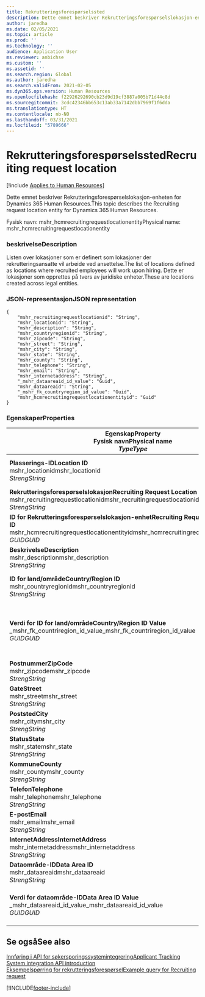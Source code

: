 ```yaml
---
title: Rekrutteringsforespørselssted
description: Dette emnet beskriver Rekrutteringsforespørselslokasjon-enheten for Dynamics 365 Human Resources.
author: jaredha
ms.date: 02/05/2021
ms.topic: article
ms.prod: ''
ms.technology: ''
audience: Application User
ms.reviewer: anbichse
ms.custom: ''
ms.assetid: ''
ms.search.region: Global
ms.author: jaredha
ms.search.validFrom: 2021-02-05
ms.dyn365.ops.version: Human Resources
ms.openlocfilehash: f22926292690cb23d9d19cf3887a005b71d44c8d
ms.sourcegitcommit: 3cdc42346bb653c13ab33a7142dbb7969f1f6dda
ms.translationtype: HT
ms.contentlocale: nb-NO
ms.lasthandoff: 03/31/2021
ms.locfileid: "5789666"
---
```

# <a name="recruiting-request-location"></a><span data-ttu-id="8b16c-103">Rekrutteringsforespørselssted</span><span class="sxs-lookup"><span data-stu-id="8b16c-103">Recruiting request location</span></span>

[!include [Applies to Human Resources](../includes/applies-to-hr.md)]

<span data-ttu-id="8b16c-104">Dette emnet beskriver Rekrutteringsforespørselslokasjon-enheten for Dynamics 365 Human Resources.</span><span class="sxs-lookup"><span data-stu-id="8b16c-104">This topic describes the Recruiting request location entity for Dynamics 365 Human Resources.</span></span>

<span data-ttu-id="8b16c-105">Fysisk navn: mshr_hcmrecruitingrequestlocationentity</span><span class="sxs-lookup"><span data-stu-id="8b16c-105">Physical name: mshr_hcmrecruitingrequestlocationentity</span></span>

### <a name="description"></a><span data-ttu-id="8b16c-106">beskrivelse</span><span class="sxs-lookup"><span data-stu-id="8b16c-106">Description</span></span>

<span data-ttu-id="8b16c-107">Listen over lokasjoner som er definert som lokasjoner der rekrutteringsansatte vil arbeide ved ansettelse.</span><span class="sxs-lookup"><span data-stu-id="8b16c-107">The list of locations defined as locations where recruited employees will work upon hiring.</span></span> <span data-ttu-id="8b16c-108">Dette er lokasjoner som opprettes på tvers av juridiske enheter.</span><span class="sxs-lookup"><span data-stu-id="8b16c-108">These are locations created across legal entities.</span></span>

### <a name="json-representation"></a><span data-ttu-id="8b16c-109">JSON-representasjon</span><span class="sxs-lookup"><span data-stu-id="8b16c-109">JSON representation</span></span>

```
{
    "mshr_recruitingrequestlocationid": "String",
    "mshr_locationid": "String",
    "mshr_description": "String",
    "mshr_countryregionid": "String",
    "mshr_zipcode": "String",
    "mshr_street": "String",
    "mshr_city": "String",
    "mshr_state": "String",
    "mshr_county": "String",
    "mshr_telephone": "String",
    "mshr_email": "String",
    "mshr_internetaddress": "String",
    "_mshr_dataareaid_id_value": "Guid",
    "mshr_dataareaid": "String",
    "_mshr_fk_countryregion_id_value": "Guid",
    "mshr_hcmrecruitingrequestlocationentityid": "Guid"
}
```

### <a name="properties"></a><span data-ttu-id="8b16c-110">Egenskaper</span><span class="sxs-lookup"><span data-stu-id="8b16c-110">Properties</span></span>

| <span data-ttu-id="8b16c-111">Egenskap</span><span class="sxs-lookup"><span data-stu-id="8b16c-111">Property</span></span><br><span data-ttu-id="8b16c-112">**Fysisk navn**</span><span class="sxs-lookup"><span data-stu-id="8b16c-112">**Physical name**</span></span><br><span data-ttu-id="8b16c-113">**_Type_**</span><span class="sxs-lookup"><span data-stu-id="8b16c-113">**_Type_**</span></span> | <span data-ttu-id="8b16c-114">Bruk</span><span class="sxs-lookup"><span data-stu-id="8b16c-114">Use</span></span> | <span data-ttu-id="8b16c-115">beskrivelse</span><span class="sxs-lookup"><span data-stu-id="8b16c-115">Description</span></span> |
| --- | --- | --- |
| <span data-ttu-id="8b16c-116">**Plasserings-ID**</span><span class="sxs-lookup"><span data-stu-id="8b16c-116">**Location ID**</span></span><br><span data-ttu-id="8b16c-117">mshr_locationid</span><span class="sxs-lookup"><span data-stu-id="8b16c-117">mshr_locationid</span></span><br><span data-ttu-id="8b16c-118">*Streng*</span><span class="sxs-lookup"><span data-stu-id="8b16c-118">*String*</span></span> | <span data-ttu-id="8b16c-119">Skriv én gang</span><span class="sxs-lookup"><span data-stu-id="8b16c-119">Write-once</span></span><br><span data-ttu-id="8b16c-120">Obligatorisk</span><span class="sxs-lookup"><span data-stu-id="8b16c-120">Required</span></span> | <span data-ttu-id="8b16c-121">Den systemgenererte brukerlesbare identifikator for rekrutteringslokasjon.</span><span class="sxs-lookup"><span data-stu-id="8b16c-121">The system-generated, user-readable identifier for the recruiting location.</span></span> |
| <span data-ttu-id="8b16c-122">**Rekrutteringsforespørselslokasjon**</span><span class="sxs-lookup"><span data-stu-id="8b16c-122">**Recruiting Request Location**</span></span><br><span data-ttu-id="8b16c-123">mshr_recruitingrequestlocationid</span><span class="sxs-lookup"><span data-stu-id="8b16c-123">mshr_recruitingrequestlocationid</span></span><br><span data-ttu-id="8b16c-124">*Streng*</span><span class="sxs-lookup"><span data-stu-id="8b16c-124">*String*</span></span> | <span data-ttu-id="8b16c-125">Skriv én gang</span><span class="sxs-lookup"><span data-stu-id="8b16c-125">Write-once</span></span><br><span data-ttu-id="8b16c-126">Obligatorisk</span><span class="sxs-lookup"><span data-stu-id="8b16c-126">Required</span></span> | <span data-ttu-id="8b16c-127">Brukerdefinert unik identifikator for rekrutteringslokasjonen.</span><span class="sxs-lookup"><span data-stu-id="8b16c-127">User-defined unique identifier for the recruiting location.</span></span> |
| <span data-ttu-id="8b16c-128">**ID for Rekrutteringsforespørselslokasjon-enhet**</span><span class="sxs-lookup"><span data-stu-id="8b16c-128">**Recruiting Request Location Entity ID**</span></span><br><span data-ttu-id="8b16c-129">mshr_hcmrecruitingrequestlocationentityid</span><span class="sxs-lookup"><span data-stu-id="8b16c-129">mshr_hcmrecruitingrequestlocationentityid</span></span><br><span data-ttu-id="8b16c-130">*GUID*</span><span class="sxs-lookup"><span data-stu-id="8b16c-130">*GUID*</span></span> | <span data-ttu-id="8b16c-131">Skrivebeskyttet</span><span class="sxs-lookup"><span data-stu-id="8b16c-131">Read-only</span></span><br><span data-ttu-id="8b16c-132">Obligatorisk</span><span class="sxs-lookup"><span data-stu-id="8b16c-132">Required</span></span> | <span data-ttu-id="8b16c-133">Systemgenerert unik ID for posten rekrutteringsforespørselslokasjon.</span><span class="sxs-lookup"><span data-stu-id="8b16c-133">System-generated unique identifier for the recruiting request location record.</span></span> |
| <span data-ttu-id="8b16c-134">**Beskrivelse**</span><span class="sxs-lookup"><span data-stu-id="8b16c-134">**Description**</span></span><br><span data-ttu-id="8b16c-135">mshr_description</span><span class="sxs-lookup"><span data-stu-id="8b16c-135">mshr_description</span></span><br><span data-ttu-id="8b16c-136">*Streng*</span><span class="sxs-lookup"><span data-stu-id="8b16c-136">*String*</span></span> | <span data-ttu-id="8b16c-137">Lese/skrive</span><span class="sxs-lookup"><span data-stu-id="8b16c-137">Read/write</span></span><br><span data-ttu-id="8b16c-138">Obligatorisk</span><span class="sxs-lookup"><span data-stu-id="8b16c-138">Required</span></span> | <span data-ttu-id="8b16c-139">Beskrivelse av plasseringen.</span><span class="sxs-lookup"><span data-stu-id="8b16c-139">Description of the location.</span></span> |
| <span data-ttu-id="8b16c-140">**ID for land/område**</span><span class="sxs-lookup"><span data-stu-id="8b16c-140">**Country/Region ID**</span></span><br><span data-ttu-id="8b16c-141">mshr_countryregionid</span><span class="sxs-lookup"><span data-stu-id="8b16c-141">mshr_countryregionid</span></span><br><span data-ttu-id="8b16c-142">*Streng*</span><span class="sxs-lookup"><span data-stu-id="8b16c-142">*String*</span></span> | <span data-ttu-id="8b16c-143">Skrivebeskyttet</span><span class="sxs-lookup"><span data-stu-id="8b16c-143">Read-only</span></span><br><span data-ttu-id="8b16c-144">Valgfri</span><span class="sxs-lookup"><span data-stu-id="8b16c-144">Optional</span></span> | <span data-ttu-id="8b16c-145">Angir landet eller området der kandidaten har statsborgerskap.</span><span class="sxs-lookup"><span data-stu-id="8b16c-145">Specifies the country or region where the candidate has citizenship.</span></span> |
| <span data-ttu-id="8b16c-146">**Verdi for ID for land/område**</span><span class="sxs-lookup"><span data-stu-id="8b16c-146">**Country/Region ID Value**</span></span><br><span data-ttu-id="8b16c-147">_mshr_fk_countriregion_id_value</span><span class="sxs-lookup"><span data-stu-id="8b16c-147">_mshr_fk_countriregion_id_value</span></span><br><span data-ttu-id="8b16c-148">*GUID*</span><span class="sxs-lookup"><span data-stu-id="8b16c-148">*GUID*</span></span> | <span data-ttu-id="8b16c-149">Skrivebeskyttet</span><span class="sxs-lookup"><span data-stu-id="8b16c-149">Read-only</span></span><br><span data-ttu-id="8b16c-150">Valgfri</span><span class="sxs-lookup"><span data-stu-id="8b16c-150">Optional</span></span><br><span data-ttu-id="8b16c-151">Sekundærnøkkel: mshr_logisticaddresscountryregionentityid i mshr_logisticsaddresscountryregionentity</span><span class="sxs-lookup"><span data-stu-id="8b16c-151">Foreign key: mshr_logisticaddresscountryregionentityid of mshr_logisticsaddresscountryregionentity</span></span> | <span data-ttu-id="8b16c-152">Systemgenererte unik identifikator for land/-område i adressen.</span><span class="sxs-lookup"><span data-stu-id="8b16c-152">System-generated unique identifier of the country/region of the address.</span></span> |
| <span data-ttu-id="8b16c-153">**Postnummer**</span><span class="sxs-lookup"><span data-stu-id="8b16c-153">**ZipCode**</span></span><br><span data-ttu-id="8b16c-154">mshr_zipcode</span><span class="sxs-lookup"><span data-stu-id="8b16c-154">mshr_zipcode</span></span><br><span data-ttu-id="8b16c-155">*Streng*</span><span class="sxs-lookup"><span data-stu-id="8b16c-155">*String*</span></span> | <span data-ttu-id="8b16c-156">Skrivebeskyttet</span><span class="sxs-lookup"><span data-stu-id="8b16c-156">Read-only</span></span><br><span data-ttu-id="8b16c-157">Valgfri</span><span class="sxs-lookup"><span data-stu-id="8b16c-157">Optional</span></span> | <span data-ttu-id="8b16c-158">Postnummer.</span><span class="sxs-lookup"><span data-stu-id="8b16c-158">Zip/postal code.</span></span> |
| <span data-ttu-id="8b16c-159">**Gate**</span><span class="sxs-lookup"><span data-stu-id="8b16c-159">**Street**</span></span><br><span data-ttu-id="8b16c-160">mshr_street</span><span class="sxs-lookup"><span data-stu-id="8b16c-160">mshr_street</span></span><br><span data-ttu-id="8b16c-161">*Streng*</span><span class="sxs-lookup"><span data-stu-id="8b16c-161">*String*</span></span> | <span data-ttu-id="8b16c-162">Skrivebeskyttet</span><span class="sxs-lookup"><span data-stu-id="8b16c-162">Read-only</span></span><br><span data-ttu-id="8b16c-163">Valgfri</span><span class="sxs-lookup"><span data-stu-id="8b16c-163">Optional</span></span> | <span data-ttu-id="8b16c-164">Gateadresse.</span><span class="sxs-lookup"><span data-stu-id="8b16c-164">Street address.</span></span> |
| <span data-ttu-id="8b16c-165">**Poststed**</span><span class="sxs-lookup"><span data-stu-id="8b16c-165">**City**</span></span><br><span data-ttu-id="8b16c-166">mshr_city</span><span class="sxs-lookup"><span data-stu-id="8b16c-166">mshr_city</span></span><br><span data-ttu-id="8b16c-167">*Streng*</span><span class="sxs-lookup"><span data-stu-id="8b16c-167">*String*</span></span> | <span data-ttu-id="8b16c-168">Skrivebeskyttet</span><span class="sxs-lookup"><span data-stu-id="8b16c-168">Read-only</span></span><br><span data-ttu-id="8b16c-169">Valgfri</span><span class="sxs-lookup"><span data-stu-id="8b16c-169">Optional</span></span> | <span data-ttu-id="8b16c-170">Poststed.</span><span class="sxs-lookup"><span data-stu-id="8b16c-170">City.</span></span> |
| <span data-ttu-id="8b16c-171">**Status**</span><span class="sxs-lookup"><span data-stu-id="8b16c-171">**State**</span></span><br><span data-ttu-id="8b16c-172">mshr_state</span><span class="sxs-lookup"><span data-stu-id="8b16c-172">mshr_state</span></span><br><span data-ttu-id="8b16c-173">*Streng*</span><span class="sxs-lookup"><span data-stu-id="8b16c-173">*String*</span></span> | <span data-ttu-id="8b16c-174">Skrivebeskyttet</span><span class="sxs-lookup"><span data-stu-id="8b16c-174">Read-only</span></span><br><span data-ttu-id="8b16c-175">Valgfri</span><span class="sxs-lookup"><span data-stu-id="8b16c-175">Optional</span></span> | <span data-ttu-id="8b16c-176">Stat eller provins.</span><span class="sxs-lookup"><span data-stu-id="8b16c-176">State or province.</span></span> |
| <span data-ttu-id="8b16c-177">**Kommune**</span><span class="sxs-lookup"><span data-stu-id="8b16c-177">**County**</span></span><br><span data-ttu-id="8b16c-178">mshr_county</span><span class="sxs-lookup"><span data-stu-id="8b16c-178">mshr_county</span></span><br><span data-ttu-id="8b16c-179">*Streng*</span><span class="sxs-lookup"><span data-stu-id="8b16c-179">*String*</span></span> | <span data-ttu-id="8b16c-180">Skrivebeskyttet</span><span class="sxs-lookup"><span data-stu-id="8b16c-180">Read-only</span></span><br><span data-ttu-id="8b16c-181">Valgfri</span><span class="sxs-lookup"><span data-stu-id="8b16c-181">Optional</span></span> | <span data-ttu-id="8b16c-182">Kommune.</span><span class="sxs-lookup"><span data-stu-id="8b16c-182">County.</span></span> |
| <span data-ttu-id="8b16c-183">**Telefon**</span><span class="sxs-lookup"><span data-stu-id="8b16c-183">**Telephone**</span></span><br><span data-ttu-id="8b16c-184">mshr_telephone</span><span class="sxs-lookup"><span data-stu-id="8b16c-184">mshr_telephone</span></span><br><span data-ttu-id="8b16c-185">*Streng*</span><span class="sxs-lookup"><span data-stu-id="8b16c-185">*String*</span></span> | <span data-ttu-id="8b16c-186">Lese/skrive</span><span class="sxs-lookup"><span data-stu-id="8b16c-186">Read/write</span></span><br><span data-ttu-id="8b16c-187">Valgfri</span><span class="sxs-lookup"><span data-stu-id="8b16c-187">Optional</span></span> | <span data-ttu-id="8b16c-188">Telefonnummer til lokasjonen.</span><span class="sxs-lookup"><span data-stu-id="8b16c-188">Telephone number for the location.</span></span> |
| <span data-ttu-id="8b16c-189">**E-post**</span><span class="sxs-lookup"><span data-stu-id="8b16c-189">**Email**</span></span><br><span data-ttu-id="8b16c-190">mshr_email</span><span class="sxs-lookup"><span data-stu-id="8b16c-190">mshr_email</span></span><br><span data-ttu-id="8b16c-191">*Streng*</span><span class="sxs-lookup"><span data-stu-id="8b16c-191">*String*</span></span> | <span data-ttu-id="8b16c-192">Lese/skrive</span><span class="sxs-lookup"><span data-stu-id="8b16c-192">Read/write</span></span><br><span data-ttu-id="8b16c-193">Valgfri</span><span class="sxs-lookup"><span data-stu-id="8b16c-193">Optional</span></span> | <span data-ttu-id="8b16c-194">E-postadresse.</span><span class="sxs-lookup"><span data-stu-id="8b16c-194">Email address.</span></span> |
| <span data-ttu-id="8b16c-195">**InternetAddress**</span><span class="sxs-lookup"><span data-stu-id="8b16c-195">**InternetAddress**</span></span><br><span data-ttu-id="8b16c-196">mshr_internetaddress</span><span class="sxs-lookup"><span data-stu-id="8b16c-196">mshr_internetaddress</span></span><br><span data-ttu-id="8b16c-197">*Streng*</span><span class="sxs-lookup"><span data-stu-id="8b16c-197">*String*</span></span> | <span data-ttu-id="8b16c-198">Lese/skrive</span><span class="sxs-lookup"><span data-stu-id="8b16c-198">Read/write</span></span><br><span data-ttu-id="8b16c-199">Valgfri</span><span class="sxs-lookup"><span data-stu-id="8b16c-199">Optional</span></span> | <span data-ttu-id="8b16c-200">URL-adresse til webområdet for lokasjonen.</span><span class="sxs-lookup"><span data-stu-id="8b16c-200">URL for the location website.</span></span> |
| <span data-ttu-id="8b16c-201">**Dataområde-ID**</span><span class="sxs-lookup"><span data-stu-id="8b16c-201">**Data Area ID**</span></span><br><span data-ttu-id="8b16c-202">mshr_dataareaid</span><span class="sxs-lookup"><span data-stu-id="8b16c-202">mshr_dataareaid</span></span><br><span data-ttu-id="8b16c-203">*Streng*</span><span class="sxs-lookup"><span data-stu-id="8b16c-203">*String*</span></span> | <span data-ttu-id="8b16c-204">Lese/skrive</span><span class="sxs-lookup"><span data-stu-id="8b16c-204">Read/write</span></span><br><span data-ttu-id="8b16c-205">Valgfri</span><span class="sxs-lookup"><span data-stu-id="8b16c-205">Optional</span></span> | <span data-ttu-id="8b16c-206">Angir den juridiske enheten (firmaet).</span><span class="sxs-lookup"><span data-stu-id="8b16c-206">Specifies the legal entity (company).</span></span> |
| <span data-ttu-id="8b16c-207">**Verdi for dataområde-ID**</span><span class="sxs-lookup"><span data-stu-id="8b16c-207">**Data Area ID Value**</span></span><br><span data-ttu-id="8b16c-208">_mshr_dataareaid_id_value</span><span class="sxs-lookup"><span data-stu-id="8b16c-208">_mshr_dataareaid_id_value</span></span><br><span data-ttu-id="8b16c-209">*GUID*</span><span class="sxs-lookup"><span data-stu-id="8b16c-209">*GUID*</span></span> | <span data-ttu-id="8b16c-210">Skrivebeskyttet</span><span class="sxs-lookup"><span data-stu-id="8b16c-210">Read-only</span></span><br><span data-ttu-id="8b16c-211">Valgfri</span><span class="sxs-lookup"><span data-stu-id="8b16c-211">Optional</span></span><br><span data-ttu-id="8b16c-212">Sekundærnøkkel: cdm_companyid i cdm_company-enhet</span><span class="sxs-lookup"><span data-stu-id="8b16c-212">Foreign key: cdm_companyid of cdm_company entity</span></span> | <span data-ttu-id="8b16c-213">Systemgenerert GUID-verdi som identifiserer den juridiske enheten (firmaet).</span><span class="sxs-lookup"><span data-stu-id="8b16c-213">System-generated GUID value identifying the legal entity (company).</span></span> |

## <a name="see-also"></a><span data-ttu-id="8b16c-214">Se også</span><span class="sxs-lookup"><span data-stu-id="8b16c-214">See also</span></span>

[<span data-ttu-id="8b16c-215">Innføring i API for søkersporingssystemintegrering</span><span class="sxs-lookup"><span data-stu-id="8b16c-215">Applicant Tracking System integration API introduction</span></span>](hr-admin-integration-ats-api-introduction.md)<br>
[<span data-ttu-id="8b16c-216">Eksempelspørring for rekrutteringsforespørsel</span><span class="sxs-lookup"><span data-stu-id="8b16c-216">Example query for Recruiting request</span></span>](hr-admin-integration-ats-api-recruiting-request-example-query.md)



[!INCLUDE[footer-include](../includes/footer-banner.md)]